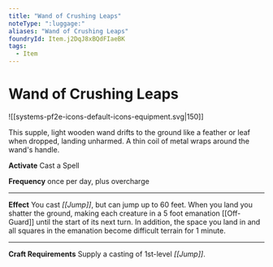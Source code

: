 ```yaml
---
title: "Wand of Crushing Leaps"
noteType: ":luggage:"
aliases: "Wand of Crushing Leaps"
foundryId: Item.j2DqJ8xBQdFIaeBK
tags:
  - Item
---
```


# Wand of Crushing Leaps
![[systems-pf2e-icons-default-icons-equipment.svg|150]]

This supple, light wooden wand drifts to the ground like a feather or leaf when dropped, landing unharmed. A thin coil of metal wraps around the wand's handle.

**Activate** Cast a Spell

**Frequency** once per day, plus overcharge

* * *

**Effect** You cast _[[Jump]]_, but can jump up to 60 feet. When you land you shatter the ground, making each creature in a 5 foot emanation [[Off-Guard]] until the start of its next turn. In addition, the space you land in and all squares in the emanation become difficult terrain for 1 minute.

* * *

**Craft Requirements** Supply a casting of 1st-level _[[Jump]]_.
